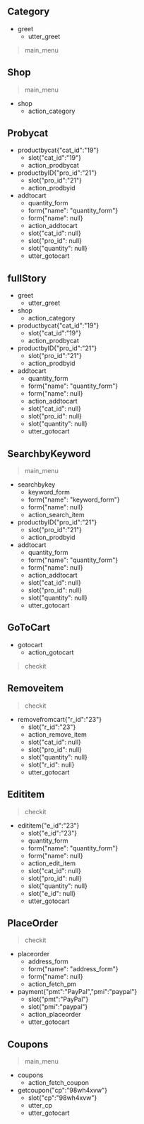 ## Category
* greet
  - utter_greet
> main_menu

## Shop
> main_menu
* shop
  - action_category

## Probycat
* productbycat{"cat_id":"19"}
  - slot{"cat_id":"19"}
  - action_prodbycat
* productbyID{"pro_id":"21"}
  - slot{"pro_id":"21"}
  - action_prodbyid
* addtocart
  - quantity_form
  - form{"name": "quantity_form"}
  - form{"name": null}
  - action_addtocart
  - slot{"cat_id": null}
  - slot{"pro_id": null}
  - slot{"quantity": null}
  - utter_gotocart

## fullStory
* greet
  - utter_greet
* shop
  - action_category
* productbycat{"cat_id":"19"}
  - slot{"cat_id":"19"}
  - action_prodbycat
* productbyID{"pro_id":"21"}
  - slot{"pro_id":"21"}
  - action_prodbyid
* addtocart
  - quantity_form
  - form{"name": "quantity_form"}
  - form{"name": null}
  - action_addtocart
  - slot{"cat_id": null}
  - slot{"pro_id": null}
  - slot{"quantity": null}
  - utter_gotocart

## SearchbyKeyword
> main_menu
* searchbykey
  - keyword_form
  - form{"name": "keyword_form"}
  - form{"name": null}
  - action_search_item
* productbyID{"pro_id":"21"}
  - slot{"pro_id":"21"}
  - action_prodbyid
* addtocart
  - quantity_form
  - form{"name": "quantity_form"}
  - form{"name": null}
  - action_addtocart
  - slot{"cat_id": null}
  - slot{"pro_id": null}
  - slot{"quantity": null}
  - utter_gotocart

## GoToCart
* gotocart
  - action_gotocart
> checkit

## Removeitem
> checkit
* removefromcart{"r_id":"23"}
  - slot{"r_id":"23"}
  - action_remove_item
  - slot{"cat_id": null}
  - slot{"pro_id": null}
  - slot{"quantity": null}
  - slot{"r_id": null}
  - utter_gotocart

## Edititem
> checkit
* edititem{"e_id":"23"}
  - slot{"e_id":"23"}
  - quantity_form
  - form{"name": "quantity_form"}
  - form{"name": null}
  - action_edit_item
  - slot{"cat_id": null}
  - slot{"pro_id": null}
  - slot{"quantity": null}
  - slot{"e_id": null}
  - utter_gotocart

## PlaceOrder
> checkit
* placeorder
  - address_form
  - form{"name": "address_form"}
  - form{"name": null}
  - action_fetch_pm
* payment{"pmt":"PayPal","pmi":"paypal"}
  - slot{"pmt":"PayPal"}
  - slot{"pmi":"paypal"}
  - action_placeorder
  - utter_gotocart

## Coupons
> main_menu
* coupons
  - action_fetch_coupon
* getcoupon{"cp":"98wh4xvw"}
  - slot{"cp":"98wh4xvw"}
  - utter_cp
  - utter_gotocart
